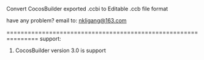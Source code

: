 Convert CocosBuilder exported .ccbi to Editable .ccb file format

have any problem? email to: nkligang@163.com

===============================================================
support:

1. CocosBuilder version 3.0 is support
